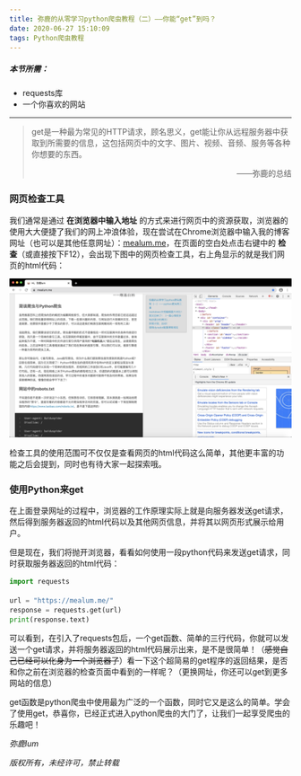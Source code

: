 ```yaml
---
title: 弥鹿的从零学习python爬虫教程（二）——你能“get”到吗？
date: 2020-06-27 15:10:09
tags: Python爬虫教程
---
```


##### 本节所需：

- requests库
- 一个你喜欢的网站

---

> get是一种最为常见的HTTP请求，顾名思义，get能让你从远程服务器中获取到所需要的信息，这包括网页中的文字、图片、视频、音频、服务等各种你想要的东西。
>
> <p align="right">——弥鹿的总结</p>

<!--more-->

### 网页检查工具

我们通常是通过 **在浏览器中输入地址** 的方式来进行网页中的资源获取，浏览器的使用大大便捷了我们的网上冲浪体验，现在尝试在Chrome浏览器中输入我的博客网址（也可以是其他任意网址）：[mealum.me](https://mealum.me)，在页面的空白处点击右键中的 **检查**（或直接按下F12），会出现下图中的网页检查工具，右上角显示的就是我们网页的html代码：

![检查工具](../images/PythonLearning/ar2-1检查工具.png)

检查工具的使用范围可不仅仅是查看网页的html代码这么简单，其他更丰富的功能之后会提到，同时也有待大家一起探索哦。



### 使用Python来get

在上面登录网址的过程中，浏览器的工作原理实际上就是向服务器发送get请求，然后得到服务器返回的html代码以及其他网页信息，并将其以网页形式展示给用户。

但是现在，我们将抛开浏览器，看看如何使用一段python代码来发送get请求，同时获取服务器返回的html代码：

```python
import requests

url = "https://mealum.me/"
response = requests.get(url)
print(response.text)
```

可以看到，在引入了requests包后，一个get函数、简单的三行代码，你就可以发送一个get请求，并将服务器返回的html代码展示出来，是不是很简单！（~~感觉自己已经可以化身为一个浏览器了~~）看一下这个超简易的get程序的返回结果，是否和你之前在浏览器的检查页面中看到的一样呢？（更换网址，你还可以get到更多网站的信息）





get函数是python爬虫中使用最为广泛的一个函数，同时它又是这么的简单。学会了使用get，恭喜你，已经正式进入python爬虫的大门了，让我们一起享受爬虫的乐趣吧！



*弥鹿lum*

*版权所有，未经许可，禁止转载*